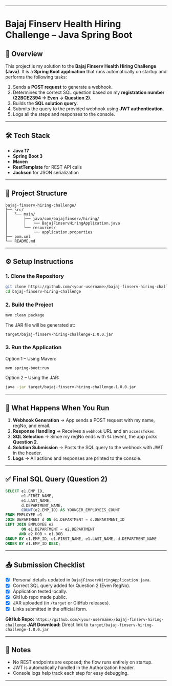 ------------

# Bajaj Finserv Health Hiring Challenge – Java Spring Boot

## 🚀 Overview

This project is my solution to the **Bajaj Finserv Health Hiring Challenge (Java)**.
It is a **Spring Boot application** that runs automatically on startup and performs the following tasks:

1. Sends a **POST request** to generate a webhook.
2. Determines the correct SQL question based on my **registration number (22BCE2394 → Even → Question 2)**.
3. Builds the **SQL solution query**.
4. Submits the query to the provided webhook using **JWT authentication**.
5. Logs all the steps and responses to the console.

-------------

## 🛠️ Tech Stack

* **Java 17**
* **Spring Boot 3**
* **Maven**
* **RestTemplate** for REST API calls
* **Jackson** for JSON serialization

---

## 📂 Project Structure

```
bajaj-finserv-hiring-challenge/
├── src/
│   └── main/
│       ├── java/com/bajajfinserv/hiring/
│       │   └── BajajFinservHiringApplication.java
│       └── resources/
│           └── application.properties
├── pom.xml
└── README.md
```

---

## ⚙️ Setup Instructions

### 1. Clone the Repository

```bash
git clone https://github.com/<your-username>/bajaj-finserv-hiring-challenge.git
cd bajaj-finserv-hiring-challenge
```

### 2. Build the Project

```bash
mvn clean package
```

The JAR file will be generated at:

```
target/bajaj-finserv-hiring-challenge-1.0.0.jar
```

### 3. Run the Application

Option 1 – Using Maven:

```bash
mvn spring-boot:run
```

Option 2 – Using the JAR:

```bash
java -jar target/bajaj-finserv-hiring-challenge-1.0.0.jar
```

---

## 🔑 What Happens When You Run

1. **Webhook Generation** → App sends a POST request with my name, regNo, and email.
2. **Response Handling** → Receives a `webhook` URL and an `accessToken`.
3. **SQL Selection** → Since my regNo ends with `94` (even), the app picks **Question 2**.
4. **Solution Submission** → Posts the SQL query to the webhook with JWT in the header.
5. **Logs** → All actions and responses are printed to the console.

---

## ✅ Final SQL Query (Question 2)

```sql
SELECT e1.EMP_ID,
       e1.FIRST_NAME,
       e1.LAST_NAME,
       d.DEPARTMENT_NAME,
       COUNT(e2.EMP_ID) AS YOUNGER_EMPLOYEES_COUNT
FROM EMPLOYEE e1
JOIN DEPARTMENT d ON e1.DEPARTMENT = d.DEPARTMENT_ID
LEFT JOIN EMPLOYEE e2 
       ON e1.DEPARTMENT = e2.DEPARTMENT
      AND e2.DOB > e1.DOB
GROUP BY e1.EMP_ID, e1.FIRST_NAME, e1.LAST_NAME, d.DEPARTMENT_NAME
ORDER BY e1.EMP_ID DESC;
```

---

## 📤 Submission Checklist

* [x] Personal details updated in `BajajFinservHiringApplication.java`.
* [x] Correct SQL query added for Question 2 (Even RegNo).
* [x] Application tested locally.
* [x] GitHub repo made public.
* [x] JAR uploaded (in `/target` or GitHub releases).
* [x] Links submitted in the official form.

**GitHub Repo:** `https://github.com/<your-username>/bajaj-finserv-hiring-challenge`
**JAR Download:** Direct link to `target/bajaj-finserv-hiring-challenge-1.0.0.jar`

---

## 📝 Notes

* No REST endpoints are exposed; the flow runs entirely on startup.
* JWT is automatically handled in the Authorization header.
* Console logs help track each step for easy debugging.

---
